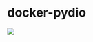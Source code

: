 # docker-pydio

[![](https://badge.imagelayers.io/samtayuk/pydio:latest.svg)](https://imagelayers.io/?images=samtayuk/pydio:latest 'Get your own badge on imagelayers.io')